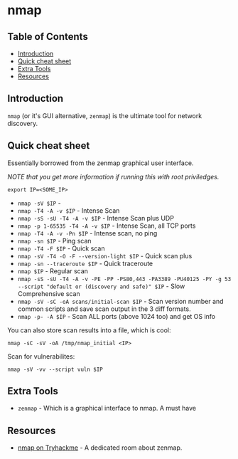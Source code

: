# nmap

## Table of Contents

- [Introduction](#introduction)
- [Quick cheat sheet](#quick-cheat-sheet)
- [Extra Tools](#extra-tools)
- [Resources](#resources)

## Introduction

`nmap` (or it's GUI alternative, `zenmap`) is the ultimate tool for network discovery.

## Quick cheat sheet

Essentially borrowed from the zenmap graphical user interface.

*NOTE that you get more information if running this with root priviledges.*

```commandline
export IP=<SOME_IP>
```

* `nmap -sV $IP` - 
* `nmap -T4 -A -v $IP` - Intense Scan
* `nmap -sS -sU -T4 -A -v $IP` - Intense Scan plus UDP
* `nmap -p 1-65535 -T4 -A -v $IP` - Intense Scan, all TCP ports
* `nmap -T4 -A -v -Pn $IP` - Intense scan, no ping
* `nmap -sn $IP` - Ping scan
* `nmap -T4 -F $IP` - Quick scan
* `nmap -sV -T4 -O -F --version-light $IP` - Quick scan plus
* `nmap -sn --traceroute $IP` - Quick traceroute
* `nmap $IP` - Regular scan
* `nmap -sS -sU -T4 -A -v -PE -PP -PS80,443 -PA3389 -PU40125 -PY -g 53 --script "default or (discovery and safe)" $IP` - Slow Comprehensive scan
* `nmap -sV -sC -oA scans/initial-scan $IP` - Scan version number and common scripts and save scan output in the 3 diff formats. 
* `nmap -p- -A $IP` - Scan ALL ports (above 1024 too) and get OS info

You can also store scan results into a file, which is cool:

```commandline
nmap -sC -sV -oA /tmp/nmap_initial <IP>
```

Scan for vulnerabilites:

```commandline
nmap -sV -vv --script vuln $IP
```

## Extra Tools

* `zenmap` - Which is a graphical interface to nmap. A must have

## Resources

* [nmap on Tryhackme](https://tryhackme.com/room/furthernmap) - A dedicated room about zenmap.

